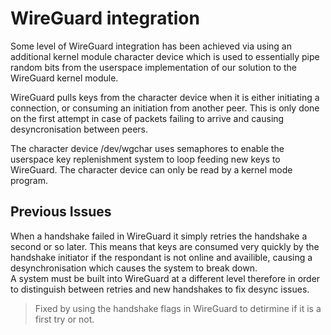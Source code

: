 # WireGuard integration

Some level of WireGuard integration has been achieved via using an additional 
kernel module character device which is used to essentially pipe random bits 
from the userspace implementation of our solution to the WireGuard kernel 
module.  

WireGuard pulls keys from the character device when it is either initiating a 
connection, or consuming an initiation from another peer. This is only done on 
the first attempt in case of packets failing to arrive and causing 
desyncronisation between peers.  

The character device /dev/wgchar uses semaphores to enable the userspace key
replenishment system to loop feeding new keys to WireGuard. The character device
can only be read by a kernel mode program.

## Previous Issues
When a handshake failed in WireGuard it simply retries the handshake a second or 
so later. This means that keys are consumed very quickly by the handshake 
initiator if the respondant is not online and availible, causing a 
desynchronisation which causes the system to break down.  
A system must be built into WireGuard at a different level therefore in order to 
distinguish between retries and new handshakes to fix desync issues.

>Fixed by using the handshake flags in WireGuard to detirmine if it is a first
try or not.
